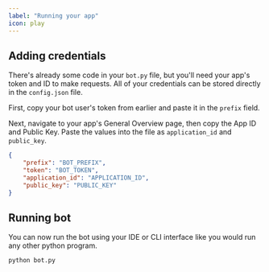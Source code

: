 ```yaml
---
label: "Running your app"
icon: play
---
```


## Adding credentials
There's already some code in your `bot.py` file, but you'll need your app's token and ID to make requests. All of your credentials can be stored directly in the `config.json` file.

First, copy your bot user's token from earlier and paste it in the `prefix` field.

Next, navigate to your app's General Overview page, then copy the App ID and Public Key. Paste the values into the file as `application_id` and `public_key`.
```json
{
    "prefix": "BOT_PREFIX",
    "token": "BOT_TOKEN",
    "application_id": "APPLICATION_ID",
    "public_key": "PUBLIC_KEY"
}
```

## Running bot
You can now run the bot using your IDE or CLI interface like you would run any other python program.

`python bot.py`